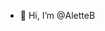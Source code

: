 - 👋 Hi, I’m @AletteB

<!---
AletteB/AletteB is a ✨ special ✨ repository because its `README.md` (this file) appears on your GitHub profile.
You can click the Preview link to take a look at your changes.
--->
